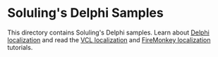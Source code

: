 # Soluling's Delphi Samples

This directory contains Soluling's Delphi samples. Learn about [Delphi localization](https://www.soluling.com/Help/Delphi/Index.htm) and read the [VCL localization](https://www.soluling.com/Help/Delphi/VCL.htm) and [FireMonkey localization](https://www.soluling.com/Help/Delphi/FireMonkey.htm) tutorials.
